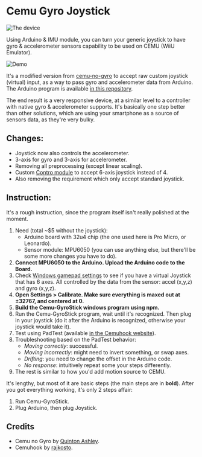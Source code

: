 # Cemu Gyro Joystick

![The device](Docs/Image.jpg)

Using Arduino & IMU module, you can turn your generic joystick to have gyro & accelerometer sensors capability to be used on CEMU (WiiU Emulator).

![Demo](Docs/Demo.gif)

It's a modified version from [cemu-no-gyro](https://github.com/quinton-ashley/cemu-no-gyro/) to accept raw custom joystick (virtual) input, as a way to pass gyro and accelerometer data from Arduino. The Arduino program is available [in this repository](https://github.com/ArsenicBismuth/Arduino-Programs/tree/master/Gyro_Joystick).

The end result is a very responsive device, at a similar level to a controller with native gyro & accelerometer supports. It's basically one step better than other solutions, which are using your smartphone as a source of sensors data, as they're very bulky.


## Changes:

-   Joystick now also controls the accelerometer.
-   3-axis for gyro and 3-axis for accelerometer.
-   Removing all preprocessing (except linear scaling).
-   Custom [Contro module](https://github.com/shroudedcode/contro) to accept 6-axis joystick instead of 4.
-   Also removing the requirement which only accept standard joystick.


## Instruction:

It's a rough instruction, since the program itself isn't really polished at the moment.

1.  Need (total ~$5 without the joystick):
	- Arduino board with 32u4 chip (the one used here is Pro Micro, or Leonardo).
	- Sensor module: MPU6050 (you can use anything else, but there'll be some more changes you have to do).
2.  **Connect MPU6050 to the Arduino. Upload the Arduino code to the Board.**
3.  Check [Windows gamepad settings](https://www.howtogeek.com/241421/how-to-calibrate-your-gaming-controller-in-windows-10/) to see if you have a virtual Joystick that has 6 axes. All controlled by the data from the sensor: accel (x,y,z) and gyro (x,y,z).
4.  **Open Settings > Calibrate. Make sure everything is maxed out at ±32767, and centered at 0.**
5. **Build the Cemu-GyroStick windows program using npm.**
6.  Run the Cemu-GyroStick program, wait until it's recognized. Then plug in your joystick (do it after the Arduino is recognized, otherwise your joystick would take it).
7.  Test using PadTest (available  [in the Cemuhook website](https://cemuhook.sshnuke.net/padudpserver.html)).
8.  Troubleshooting based on the PadTest behavior:
	- *Moving correctly*: successful.
	- *Moving incorrectly*: might need to invert something, or swap axes.
	- *Drifting*: you need to change the offset in the Arduino code.
	- *No response*: intuitively repeat some your steps differently.
10.  The rest is similar to how you'd add motion source to CEMU. 

It's lengthy, but most of it are basic steps (the main steps are in  **bold**). After you got everything working, it's only 2 steps affair:

1.  Run Cemu-GyroStick.
2.  Plug Arduino, then plug Joystick.


## Credits
- Cemu no Gyro by [Quinton Ashley](https://github.com/quinton-ashley/).
- Cemuhook by [rajkosto](https://cemuhook.sshnuke.net/).